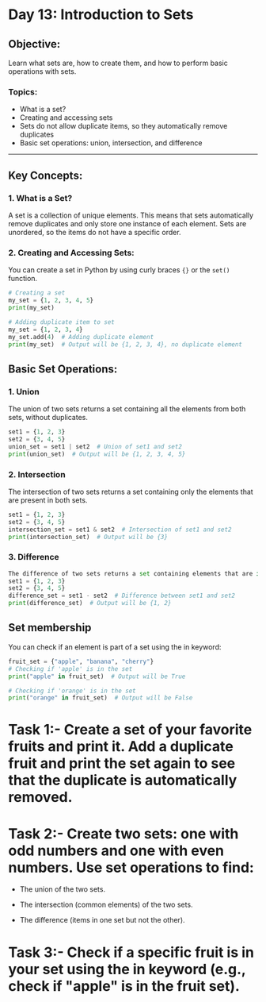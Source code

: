 # Day 13: Introduction to Sets

## Objective:
Learn what sets are, how to create them, and how to perform basic operations with sets.

### Topics:
- What is a set?
- Creating and accessing sets
- Sets do not allow duplicate items, so they automatically remove duplicates
- Basic set operations: union, intersection, and difference

---

## Key Concepts:

### 1. **What is a Set?**
A set is a collection of unique elements. This means that sets automatically remove duplicates and only store one instance of each element. Sets are unordered, so the items do not have a specific order.

### 2. **Creating and Accessing Sets:**
You can create a set in Python by using curly braces `{}` or the `set()` function.

```python
# Creating a set
my_set = {1, 2, 3, 4, 5}
print(my_set)

# Adding duplicate item to set
my_set = {1, 2, 3, 4}
my_set.add(4)  # Adding duplicate element
print(my_set)  # Output will be {1, 2, 3, 4}, no duplicate element
```

## Basic Set Operations:
### 1. Union
The union of two sets returns a set containing all the elements from both sets, without duplicates.
``` python
set1 = {1, 2, 3}
set2 = {3, 4, 5}
union_set = set1 | set2  # Union of set1 and set2
print(union_set)  # Output will be {1, 2, 3, 4, 5}
```
### 2. Intersection
The intersection of two sets returns a set containing only the elements that are present in both sets.
``` python
set1 = {1, 2, 3}
set2 = {3, 4, 5}
intersection_set = set1 & set2  # Intersection of set1 and set2
print(intersection_set)  # Output will be {3}
```
### 3. Difference
``` python
The difference of two sets returns a set containing elements that are in the first set but not in the second.
set1 = {1, 2, 3}
set2 = {3, 4, 5}
difference_set = set1 - set2  # Difference between set1 and set2
print(difference_set)  # Output will be {1, 2}
```
## Set membership
You can check if an element is part of a set using the in keyword:
``` python
fruit_set = {"apple", "banana", "cherry"}
# Checking if 'apple' is in the set
print("apple" in fruit_set)  # Output will be True

# Checking if 'orange' is in the set
print("orange" in fruit_set)  # Output will be False
```
# Task 1:- Create a set of your favorite fruits and print it. Add a duplicate fruit and print the set again to see that the duplicate is automatically removed.
# Task 2:- Create two sets: one with odd numbers and one with even numbers. Use set operations to find:

- The union of the two sets.

- The intersection (common elements) of the two sets.

- The difference (items in one set but not the other).

# Task 3:- Check if a specific fruit is in your set using the in keyword (e.g., check if "apple" is in the fruit set).









